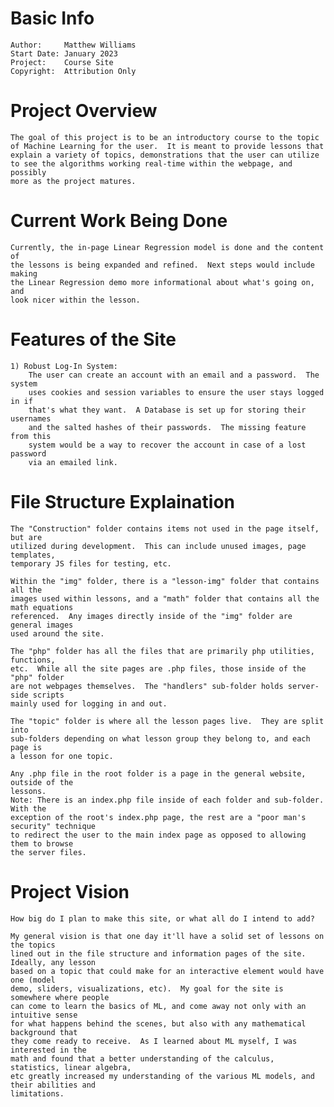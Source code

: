 # Basic Info
	
	Author:		Matthew Williams
	Start Date:	January 2023
	Project:	Course Site
	Copyright:	Attribution Only

# Project Overview

	The goal of this project is to be an introductory course to the topic
	of Machine Learning for the user.  It is meant to provide lessons that
	explain a variety of topics, demonstrations that the user can utilize
	to see the algorithms working real-time within the webpage, and possibly
	more as the project matures.

# Current Work Being Done

	Currently, the in-page Linear Regression model is done and the content of
	the lessons is being expanded and refined.  Next steps would include making
	the Linear Regression demo more informational about what's going on, and
	look nicer within the lesson.

# Features of the Site

	1) Robust Log-In System:
		The user can create an account with an email and a password.  The system
		uses cookies and session variables to ensure the user stays logged in if
		that's what they want.  A Database is set up for storing their usernames
		and the salted hashes of their passwords.  The missing feature from this
		system would be a way to recover the account in case of a lost password
		via an emailed link.

# File Structure Explaination

	The "Construction" folder contains items not used in the page itself, but are
	utilized during development.  This can include unused images, page templates,
	temporary JS files for testing, etc.

	Within the "img" folder, there is a "lesson-img" folder that contains all the
	images used within lessons, and a "math" folder that contains all the math equations
	referenced.  Any images directly inside of the "img" folder are general images
	used around the site.

	The "php" folder has all the files that are primarily php utilities, functions,
	etc.  While all the site pages are .php files, those inside of the "php" folder
	are not webpages themselves.  The "handlers" sub-folder holds server-side scripts
	mainly used for logging in and out.

	The "topic" folder is where all the lesson pages live.  They are split into
	sub-folders depending on what lesson group they belong to, and each page is
	a lesson for one topic.

	Any .php file in the root folder is a page in the general website, outside of the
	lessons.
	Note: There is an index.php file inside of each folder and sub-folder.  With the
	exception of the root's index.php page, the rest are a "poor man's security" technique
	to redirect the user to the main index page as opposed to allowing them to browse
	the server files.

# Project Vision

	How big do I plan to make this site, or what all do I intend to add?

	My general vision is that one day it'll have a solid set of lessons on the topics
	lined out in the file structure and information pages of the site.  Ideally, any lesson
	based on a topic that could make for an interactive element would have one (model
	demo, sliders, visualizations, etc).  My goal for the site is somewhere where people
	can come to learn the basics of ML, and come away not only with an intuitive sense
	for what happens behind the scenes, but also with any mathematical background that
	they come ready to receive.  As I learned about ML myself, I was interested in the
	math and found that a better understanding of the calculus, statistics, linear algebra,
	etc greatly increased my understanding of the various ML models, and their abilities and
	limitations.
